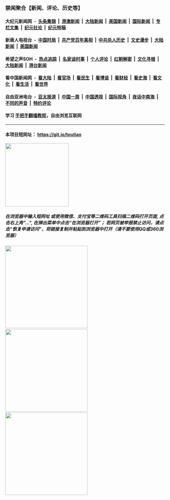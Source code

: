 ### 禁闻聚合【新闻、评论、历史等】

#### 大纪元新闻网 &nbsp;-&nbsp; [头条集锦](indexes/E头条集锦.md?t=02170822) &nbsp;|&nbsp; [港澳新闻](indexes/E港澳新闻.md?t=02170822)  &nbsp;|&nbsp; [大陆新闻](indexes/E大陆新闻.md?t=02170822) &nbsp;|&nbsp; [美国新闻](indexes/E美国新闻.md?t=02170822) &nbsp;|&nbsp; [国际新闻](indexes/E国际新闻.md?t=02170822) &nbsp;|&nbsp; [专栏文集](indexes/E专栏文集.md?t=02170822) &nbsp;|&nbsp; [纪元社论](indexes/E纪元社论.md?t=02170822) &nbsp;|&nbsp; [纪元特稿](indexes/E纪元特稿.md?t=02170822) 

#### 新唐人电视台 &nbsp;-&nbsp; [中国时局](indexes/N中国时局.md?t=02170822) &nbsp;|&nbsp; [共产党百年真相](indexes/N共产党百年真相.md?t=02170822) &nbsp;|&nbsp; [中共杀人历史](indexes/N中共杀人历史.md?t=02170822) &nbsp;|&nbsp; [文史漫步](indexes/N文史漫步.md?t=02170822) &nbsp;|&nbsp; [大陆新闻](indexes/N大陆新闻.md?t=02170822) &nbsp;|&nbsp; [美国新闻](indexes/N美国新闻.md?t=02170822)

#### 希望之声SOH &nbsp;-&nbsp; [热点追踪](indexes/H热点追踪.md?t=02170822) &nbsp;|&nbsp; [名家谈时事](indexes/H名家谈时事.md?t=02170822) &nbsp;|&nbsp; [个人评论](indexes/H个人评论.md?t=02170822)  &nbsp;|&nbsp; [红朝解密](indexes/H红朝解密.md?t=02170822) &nbsp;|&nbsp; [文化寻根](indexes/H文化寻根.md?t=02170822) &nbsp;|&nbsp; [大陆新闻](indexes/H大陆新闻.md?t=02170822) &nbsp;|&nbsp; [港台新闻](indexes/H港台新闻.md?t=02170822)

#### 看中国新闻网 &nbsp;-&nbsp; [看大陆](indexes/S看大陆.md?t=02170822) &nbsp;|&nbsp; [看官场](indexes/S看官场.md?t=02170822) &nbsp;|&nbsp; [看民生](indexes/S看民生.md?t=02170822)  &nbsp;|&nbsp; [看博谈](indexes/S看博谈.md?t=02170822) &nbsp;|&nbsp; [看财经](indexes/S看财经.md?t=02170822) &nbsp;|&nbsp; [看史海](indexes/S看史海.md?t=02170822) &nbsp;|&nbsp; [看文化](indexes/S看文化.md?t=02170822) &nbsp;|&nbsp; [看生活](indexes/S看生活.md?t=02170822) &nbsp;|&nbsp; [看世界](indexes/S看世界.md?t=02170822)

#### 自由亚洲电台 &nbsp;-&nbsp; [亚太报道](indexes/R亚太报道.md?t=02170822) &nbsp;|&nbsp; [中国一周](indexes/R中国一周.md?t=02170822) &nbsp;|&nbsp; [中国透视](indexes/R中国透视.md?t=02170822)  &nbsp;|&nbsp; [国际视角](indexes/R国际视角.md?t=02170822) &nbsp;|&nbsp; [夜话中南海](indexes/R夜话中南海.md?t=02170822) &nbsp;|&nbsp; [不同的声音](indexes/R不同的声音.md?t=02170822) &nbsp;|&nbsp; [特约评论](indexes/R特约评论.md?t=02170822)

#### 学习 [手把手翻墙教程](https://github.com/gfw-breaker/guides/wiki)，自由浏览互联网

----

#### 本项目短网址： https://git.io/toutiao
<img src="https://raw.githubusercontent.com/gfw-breaker/banned-news/master/scripts/img/qr.png" width="200px"/>  

##### 在浏览器中输入短网址 或使用微信、支付宝等二维码工具扫描二维码打开页面, 点击右上角"...", 在弹出菜单中点击“在浏览器打开”； 若网页被举报禁止访问，请点击“恢复申请访问”，将链接复制并粘贴到浏览器中打开（请不要使用QQ或360浏览器）

<img src="https://raw.githubusercontent.com/gfw-breaker/banned-news/master/scripts/img/1.png" width="260px"/> &nbsp; <img src="https://raw.githubusercontent.com/gfw-breaker/banned-news/master/scripts/img/2.png" width="260px"/> &nbsp; <img src="https://raw.githubusercontent.com/gfw-breaker/banned-news/master/scripts/img/3.png" width="260px"/>
